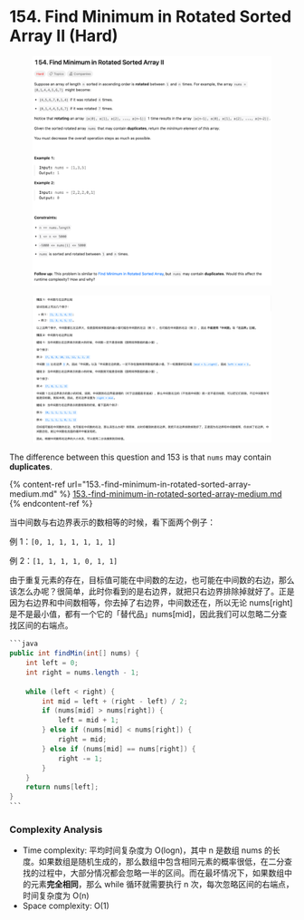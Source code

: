 # 154. Find Minimum in Rotated Sorted Array II (Hard)

<figure><img src="../../../.gitbook/assets/image (1).png" alt=""><figcaption></figcaption></figure>

<figure><img src="../../../.gitbook/assets/image (2).png" alt=""><figcaption></figcaption></figure>

The difference between this question and 153 is that `nums` may contain **duplicates**.

{% content-ref url="153.-find-minimum-in-rotated-sorted-array-medium.md" %}
[153.-find-minimum-in-rotated-sorted-array-medium.md](153.-find-minimum-in-rotated-sorted-array-medium.md)
{% endcontent-ref %}

当中间数与右边界表示的数相等的时候，看下面两个例子：

例 1：`[0, 1, 1, 1, 1, 1, 1]`

例 2：`[1, 1, 1, 1, 0, 1, 1]`

由于重复元素的存在，目标值可能在中间数的左边，也可能在中间数的右边，那么该怎么办呢？很简单，此时你看到的是右边界，就把只右边界排除掉就好了。正是因为右边界和中间数相等，你去掉了右边界，中间数还在，所以无论 nums\[right]是不是最小值，都有一个它的「替代品」nums\[mid]，因此我们可以忽略二分查找区间的右端点。

````java
```java
public int findMin(int[] nums) {
    int left = 0;
    int right = nums.length - 1;

    while (left < right) {
        int mid = left + (right - left) / 2;
        if (nums[mid] > nums[right]) {
            left = mid + 1;
        } else if (nums[mid] < nums[right]) {
            right = mid;
        } else if (nums[mid] == nums[right]) {
            right -= 1;
        }
    }
    return nums[left];
}
```
````

### Complexity Analysis

* Time complexity: 平均时间复杂度为 O(log⁡n)，其中 n 是数组 nums 的长度。如果数组是随机生成的，那么数组中包含相同元素的概率很低，在二分查找的过程中，大部分情况都会忽略一半的区间。而在最坏情况下，如果数组中的元素**完全相同**，那么 while 循环就需要执行 n 次，每次忽略区间的右端点，时间复杂度为 O(n)
* Space complexity: O(1)
